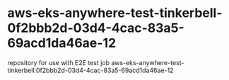 # aws-eks-anywhere-test-tinkerbell-0f2bbb2d-03d4-4cac-83a5-69acd1da46ae-12
repository for use with E2E test job aws-eks-anywhere-test-tinkerbell:0f2bbb2d-03d4-4cac-83a5-69acd1da46ae-12
